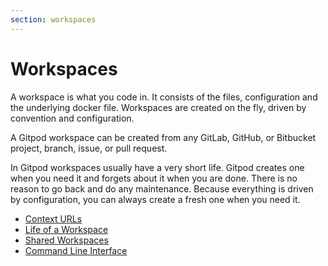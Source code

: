 ```yaml
---
section: workspaces
---
```


# Workspaces

A workspace is what you code in. It consists of the files, configuration and the underlying docker file.
Workspaces are created on the fly, driven by convention and configuration.

A Gitpod workspace can be created from any GitLab, GitHub, or Bitbucket project, branch, issue, or pull request.

In Gitpod workspaces usually have a very short life. Gitpod creates one when you need it and forgets about it when you are done.
There is no reason to go back and do any maintenance. Because everything is driven by configuration, you can always create a fresh one when you need it.

- [Context URLs](/docs/context-urls/)
- [Life of a Workspace](/docs/life-of-workspace/)
- [Shared Workspaces](/docs/sharing-and-collaboration/)
- [Command Line Interface](/docs/command-line-interface/)
